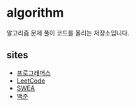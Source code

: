# algorithm

알고리즘 문제 풀이 코드를 올리는 저장소입니다.

## sites

- [프로그래머스](https://programmers.co.kr/learn/challenges)
- [LeetCode](https://leetcode.com/problemset/all/)
- [SWEA](https://swexpertacademy.com/main/main.do)
- [백준](https://www.acmicpc.net/)
